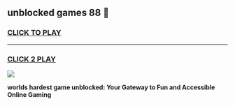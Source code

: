 
## unblocked games 88 👋
<h3>
<a href="https://premium.freeplayer.one?title=unblocked_games_88&ref=13F">CLICK TO PLAY</a></h3>
<hr>

<h3>
<a href="https://premium.freeplayer.one?title=unblocked_games_88&ref=13F">CLICK 2 PLAY</a>
  
</h3>

<a href="https://premium.freeplayer.one?title=unblocked_games_88&ref=12F/"><img src="https://clearcache.store/games.png"></a>


**worlds hardest game unblocked: Your Gateway to Fun and Accessible Online Gaming**
